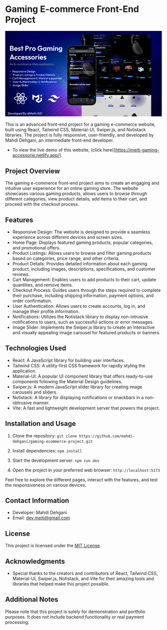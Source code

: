 # Gaming E-commerce Front-End Project


![preview](./public/preview.png)

This is an advanced front-end project for a gaming e-commerce website, built using React, Tailwind CSS, Material-UI, Swiper.js, and Notistack libraries. The project is fully responsive, user-friendly, and developed by Mahdi Dehgani, an intermediate front-end developer.

- To view the live demo of this website, (click here)[https://meiti-gaming-accessorie.netlify.app/].

## Project Overview

The gaming e-commerce front-end project aims to create an engaging and intuitive user experience for an online gaming store. The website showcases various gaming products, allows users to browse through different categories, view product details, add items to their cart, and proceed with the checkout process.

## Features

- Responsive Design: The website is designed to provide a seamless experience across different devices and screen sizes.
- Home Page: Displays featured gaming products, popular categories, and promotional offers.
- Product Listings: Allows users to browse and filter gaming products based on categories, price range, and other criteria.
- Product Details: Provides detailed information about each gaming product, including images, descriptions, specifications, and customer reviews.
- Cart Management: Enables users to add products to their cart, update quantities, and remove items.
- Checkout Process: Guides users through the steps required to complete their purchase, including shipping information, payment options, and order confirmation.
- User Authentication: Allows users to create accounts, log in, and manage their profile information.
- Notifications: Utilizes the Notistack library to display non-intrusive notifications to users, such as successful actions or error messages.
- Image Slider: Implements the Swiper.js library to create an interactive and visually appealing image carousel for featured products or banners.

## Technologies Used

- React: A JavaScript library for building user interfaces.
- Tailwind CSS: A utility-first CSS framework for rapidly styling the application.
- Material-UI: A popular UI component library that offers ready-to-use components following the Material Design guidelines.
- Swiper.js: A modern JavaScript slider library for creating image carousels and sliders.
- Notistack: A library for displaying notifications or snackbars in a non-obtrusive manner.
- Vite: A fast and lightweight development server that powers the project.

## Installation and Usage

1. Clone the repository: `git clone https://github.com/mahdi-dehgani/gaming-ecommerce-project.git`

2. Install dependencies: `npm install`
3. Start the development server: `npm run dev`
4. Open the project in your preferred web browser: `http://localhost:5173`

Feel free to explore the different pages, interact with the features, and test the responsiveness on various devices.

## Contact Information

- Developer: Mahdi Dehgani
- Email: dev.meiti@gmail.com

## License

This project is licensed under the [MIT License](LICENSE).

## Acknowledgments

- Special thanks to the creators and contributors of React, Tailwind CSS, Material-UI, Swiper.js, Notistack, and Vite for their amazing tools and libraries that helped make this project possible.

## Additional Notes

Please note that this project is solely for demonstration and portfolio purposes. It does not include backend functionality or real payment processing.
